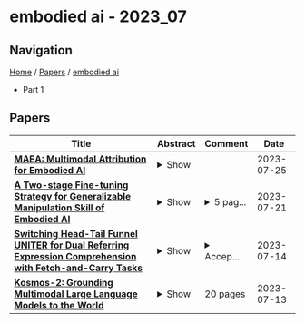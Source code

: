 # embodied ai - 2023_07

## Navigation

[Home](https://lixin97.github.io/arXivRadar) / [Papers](https://lixin97.github.io/arXivRadar/papers) / [embodied ai](https://lixin97.github.io/arXivRadar/papers/embodied_ai)

- Part 1

## Papers

| **Title** | **Abstract** | **Comment** | **Date** |
| --- | --- | --- | --- |
| **[MAEA: Multimodal Attribution for Embodied AI](http://arxiv.org/abs/2307.13850v1)** | <details><summary>Show</summary><p>Understanding multimodal perception for embodied AI is an open question because such inputs may contain highly complementary as well as redundant information for the task. A relevant direction for multimodal policies is understanding the global trends of each modality at the fusion layer. To this end, we disentangle the attributions for visual, language, and previous action inputs across different policies trained on the ALFRED dataset. Attribution analysis can be utilized to rank and group the failure scenarios, investigate modeling and dataset biases, and critically analyze multimodal EAI policies for robustness and user trust before deployment. We present MAEA, a framework to compute global attributions per modality of any differentiable policy. In addition, we show how attributions enable lower-level behavior analysis in EAI policies for language and visual attributions.</p></details> |  | 2023-07-25 |
| **[A Two-stage Fine-tuning Strategy for Generalizable Manipulation Skill of Embodied AI](http://arxiv.org/abs/2307.11343v1)** | <details><summary>Show</summary><p>The advent of Chat-GPT has led to a surge of interest in Embodied AI. However, many existing Embodied AI models heavily rely on massive interactions with training environments, which may not be practical in real-world situations. To this end, the Maniskill2 has introduced a full-physics simulation benchmark for manipulating various 3D objects. This benchmark enables agents to be trained using diverse datasets of demonstrations and evaluates their ability to generalize to unseen scenarios in testing environments. In this paper, we propose a novel two-stage fine-tuning strategy that aims to further enhance the generalization capability of our model based on the Maniskill2 benchmark. Through extensive experiments, we demonstrate the effectiveness of our approach by achieving the 1st prize in all three tracks of the ManiSkill2 Challenge. Our findings highlight the potential of our method to improve the generalization abilities of Embodied AI models and pave the way for their ractical applications in real-world scenarios. All codes and models of our solution is available at https://github.com/xtli12/GXU-LIPE.git</p></details> | <details><summary>5 pag...</summary><p>5 pages, 2 figures, 5 tables, accept by Robotics: Science and Systems 2023 - Workshop Interdisciplinary Exploration of Generalizable Manipulation Policy Learning:Paradigms and Debates</p></details> | 2023-07-21 |
| **[Switching Head-Tail Funnel UNITER for Dual Referring Expression Comprehension with Fetch-and-Carry Tasks](http://arxiv.org/abs/2307.07166v1)** | <details><summary>Show</summary><p>This paper describes a domestic service robot (DSR) that fetches everyday objects and carries them to specified destinations according to free-form natural language instructions. Given an instruction such as "Move the bottle on the left side of the plate to the empty chair," the DSR is expected to identify the bottle and the chair from multiple candidates in the environment and carry the target object to the destination. Most of the existing multimodal language understanding methods are impractical in terms of computational complexity because they require inferences for all combinations of target object candidates and destination candidates. We propose Switching Head-Tail Funnel UNITER, which solves the task by predicting the target object and the destination individually using a single model. Our method is validated on a newly-built dataset consisting of object manipulation instructions and semi photo-realistic images captured in a standard Embodied AI simulator. The results show that our method outperforms the baseline method in terms of language comprehension accuracy. Furthermore, we conduct physical experiments in which a DSR delivers standardized everyday objects in a standardized domestic environment as requested by instructions with referring expressions. The experimental results show that the object grasping and placing actions are achieved with success rates of more than 90%.</p></details> | <details><summary>Accep...</summary><p>Accepted for presentation at IROS2023</p></details> | 2023-07-14 |
| **[Kosmos-2: Grounding Multimodal Large Language Models to the World](http://arxiv.org/abs/2306.14824v3)** | <details><summary>Show</summary><p>We introduce Kosmos-2, a Multimodal Large Language Model (MLLM), enabling new capabilities of perceiving object descriptions (e.g., bounding boxes) and grounding text to the visual world. Specifically, we represent refer expressions as links in Markdown, i.e., ``[text span](bounding boxes)'', where object descriptions are sequences of location tokens. Together with multimodal corpora, we construct large-scale data of grounded image-text pairs (called GrIT) to train the model. In addition to the existing capabilities of MLLMs (e.g., perceiving general modalities, following instructions, and performing in-context learning), Kosmos-2 integrates the grounding capability into downstream applications. We evaluate Kosmos-2 on a wide range of tasks, including (i) multimodal grounding, such as referring expression comprehension, and phrase grounding, (ii) multimodal referring, such as referring expression generation, (iii) perception-language tasks, and (iv) language understanding and generation. This work lays out the foundation for the development of Embodiment AI and sheds light on the big convergence of language, multimodal perception, action, and world modeling, which is a key step toward artificial general intelligence. Code and pretrained models are available at https://aka.ms/kosmos-2.</p></details> | 20 pages | 2023-07-13 |